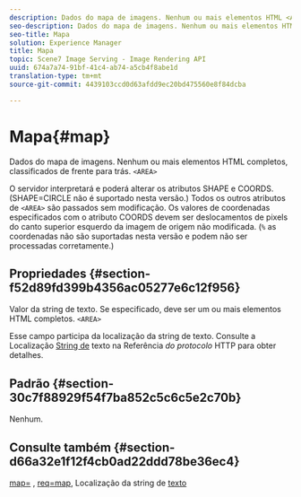 ```yaml
---
description: Dados do mapa de imagens. Nenhum ou mais elementos HTML <AREA> completos, classificados de frente para trás.
seo-description: Dados do mapa de imagens. Nenhum ou mais elementos HTML <AREA> completos, classificados de frente para trás.
seo-title: Mapa
solution: Experience Manager
title: Mapa
topic: Scene7 Image Serving - Image Rendering API
uuid: 674a7a74-91bf-41c4-ab74-a5cb4f8abe1d
translation-type: tm+mt
source-git-commit: 4439103ccd0d63afdd9ec20bd475560e8f84dcba

---
```



# Mapa{#map}

Dados do mapa de imagens. Nenhum ou mais elementos HTML completos, classificados de frente para trás. `<AREA>`

O servidor interpretará e poderá alterar os atributos SHAPE e COORDS. (SHAPE=CIRCLE não é suportado nesta versão.) Todos os outros atributos de `<AREA>` são passados sem modificação. Os valores de coordenadas especificados com o atributo COORDS devem ser deslocamentos de pixels do canto superior esquerdo da imagem de origem não modificada. (`%` as coordenadas não são suportadas nesta versão e podem não ser processadas corretamente.)

## Propriedades {#section-f52d89fd399b4356ac05277e6c12f956}

Valor da string de texto. Se especificado, deve ser um ou mais elementos HTML completos. `<AREA>`

Esse campo participa da localização da string de texto. Consulte a Localização [String de](/help/aem-is-ir-api/is-api/http-ref/image-serving-api-ref/c-http-protocol-reference/c-syntax-and-features/r-text-string-localization.md) texto na Referência *do protocolo* HTTP para obter detalhes.

## Padrão {#section-30c7f88929f54f7ba852c5c6c5e2c70b}

Nenhum.

## Consulte também {#section-d66a32e1f12f4cb0ad22ddd78be36ec4}

[map=](/help/aem-is-ir-api/is-api/http-ref/image-serving-api-ref/c-http-protocol-reference/c-command-reference/r-map.md) , [req=map](/help/aem-is-ir-api/is-api/http-ref/image-serving-api-ref/c-http-protocol-reference/c-command-reference/r-req/r-req.md), Localização da string de [texto](/help/aem-is-ir-api/is-api/http-ref/image-serving-api-ref/c-http-protocol-reference/c-syntax-and-features/r-text-string-localization.md)
